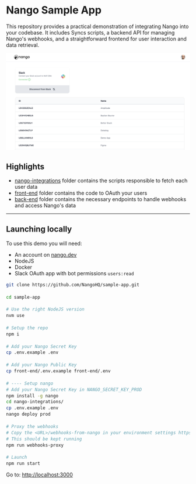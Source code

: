 # Nango Sample App

This repository provides a practical demonstration of integrating Nango into your codebase. It includes Syncs scripts, a backend API for managing Nango's webhooks, and a straightforward frontend for user interaction and data retrieval.

![Example App](example.png)

## Highlights

- [nango-integrations](/nango-integrations/) folder contains the scripts responsible to fetch each user data
- [front-end](/front-end/src/components/integrationGrid.tsx#L24) folder contains the code to OAuth your users
- [back-end](/back-end/src/app.ts) folder contains the necessary endpoints to handle webhooks and access Nango's data

---

## Launching locally

To use this demo you will need:

- An account on [nango.dev](https://app.nango.dev?source=sample-app)
- NodeJS
- Docker
- Slack OAuth app with bot permissions `users:read`

```sh
git clone https://github.com/NangoHQ/sample-app.git

cd sample-app

# Use the right NodeJS version
nvm use

# Setup the repo
npm i

# Add your Nango Secret Key
cp .env.example .env

# Add your Nango Public Key
cp front-end/.env.example front-end/.env

# ---- Setup nango
# Add your Nango Secret Key in NANGO_SECRET_KEY_PROD
npm install -g nango
cd nango-integrations/
cp .env.example .env
nango deploy prod

# Proxy the webhooks
# Copy the <URL>/webhooks-from-nango in your environment settings https://app.nango.dev/prod/environment-settings
# This should be kept running
npm run webhooks-proxy

# Launch
npm run start
```

Go to: [http://localhost:3000](http://localhost:3000)
